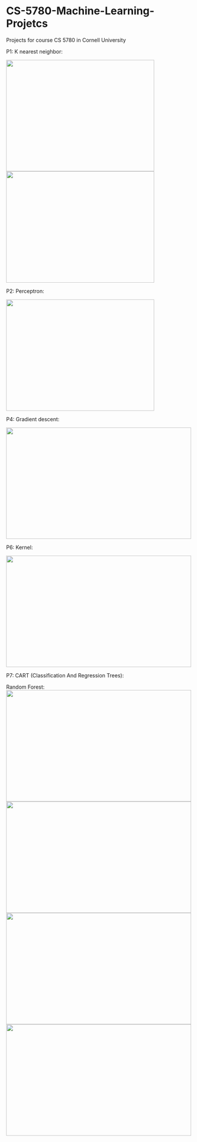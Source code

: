 # CS-5780-Machine-Learning-Projetcs
Projects for course CS 5780 in Cornell University

P1: K nearest neighbor:

<img src="https://user-images.githubusercontent.com/25992217/55527123-ad424d80-5665-11e9-8860-4e382a9b0ad2.png" width="400" height="300"> <img src="https://user-images.githubusercontent.com/25992217/55527178-dd89ec00-5665-11e9-99d8-04cfee47fd19.png" width="400" height="300">

P2: Perceptron:

<img src="https://user-images.githubusercontent.com/25992217/55527221-16c25c00-5666-11e9-81bd-bf4fb715976c.png" width="400" height="300">

P4: Gradient descent:

<img src="https://user-images.githubusercontent.com/25992217/55527393-d44d4f00-5666-11e9-81f2-569477df727f.png" width="500" height="300">

P6: Kernel:

<img src="https://user-images.githubusercontent.com/25992217/55527535-7bca8180-5667-11e9-9288-2c7ec12dbb57.png" width="500" height="300">

P7: CART (Classification And Regression Trees):

Random Forest:
<img src="https://user-images.githubusercontent.com/25992217/55527630-eda2cb00-5667-11e9-8304-aeb4b454cb7d.png" width="500" height="300"><img src="https://user-images.githubusercontent.com/25992217/55527633-eed3f800-5667-11e9-92d0-82069c180da6.png" width="500" height="300">
<img src="https://user-images.githubusercontent.com/25992217/55527639-f09dbb80-5667-11e9-8683-511c7c5477b9.png" width="500" height="300"><img src="https://user-images.githubusercontent.com/25992217/55527641-f1cee880-5667-11e9-87f1-6e30756fff40.png" width="500" height="300">
